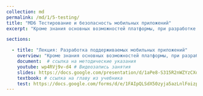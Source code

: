```yaml
---
collection: md
permalink: /md/1/5-testing/
title: "MD6 Тестирование и безопасность мобильных приложений"
excerpt: "Кроме знания основных возможностей платформы, при разработке мобильных приложений программисту, как и всегда следует уделять время тестированию кода и вопросам безопасности. В этом занятии мы познакомимся с основными средствами автомматизированного тестирования мобильных приложений, а также с подсистемой безопасности операционной системы и с основными источниками угроз."

sections:

  - title: "Лекция: Разработка поддерживаемых мобильных приложений" 
    overview: "Кроме знания основных возможностей платформы, при разработке мобильных приложений программисту, как и всегда следует уделять время тестированию кода и вопросам безопасности. В этом занятии мы познакомимся с основными средствами автомматизированного тестирования мобильных приложений, а также с подсистемой безопасности операционной системы и с основными источниками угроз."
    document:  # ссылка на методические указания
    youtube: wp4RVj9v-d4 # Видеозапись занятия
    slides: https://docs.google.com/presentation/d/1aPe8-S315R2nWZYzCXqbXyRj0GT4BHAUSnHwDZYzrB0/edit?usp=sharing
    textbook: # ссылка на главу из учебника
    test: https://docs.google.com/forms/d/e/1FAIpQLSdX50zyja5azLnlFoizpIVBWH0A8mruK1mNoivIaCRwkQD1ag/viewform
---
```

